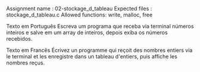 Assignment name  : 02-stockage_d_tableau
Expected files   : stockage_d_tableau.c
Allowed functions: write, malloc, free

Texto em Português
Escreva um programa que receba via terminal números inteiros e salve em um array de inteiros, depois exiba os números recebidos.

Texto em Francês
Écrivez un programme qui reçoit des nombres entiers via le terminal et les enregistre dans un tableau d'entiers, puis affiche les nombres reçus.